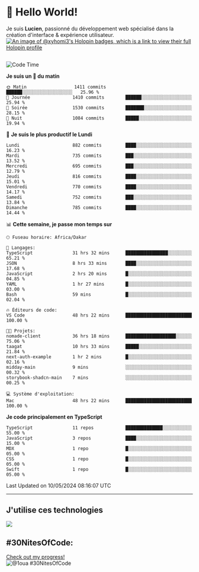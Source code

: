 # 👋 Hello World!

Je suis **Lucien**, passionné du développement web spécialisé dans la création d'interface & expérience utilisateur.
[![An image of @xyhomi3's Holopin badges, which is a link to view their full Holopin profile](https://holopin.me/xyhomi3)](https://holopin.io/@xyhomi3)

##

<!--START_SECTION:waka-->
![Code Time](http://img.shields.io/badge/Code%20Time-1%2C166%20hrs%2016%20mins-blue)

**Je suis un 🐤 du matin** 

```text
🌞 Matin                  1411 commits        ██████░░░░░░░░░░░░░░░░░░░   25.96 % 
🌆 Journée                1410 commits        ██████░░░░░░░░░░░░░░░░░░░   25.94 % 
🌃 Soirée                 1530 commits        ███████░░░░░░░░░░░░░░░░░░   28.15 % 
🌙 Nuit                   1084 commits        █████░░░░░░░░░░░░░░░░░░░░   19.94 % 
```
📅 **Je suis le plus productif le Lundi** 

```text
Lundi                    882 commits         ████░░░░░░░░░░░░░░░░░░░░░   16.23 % 
Mardi                    735 commits         ███░░░░░░░░░░░░░░░░░░░░░░   13.52 % 
Mercredi                 695 commits         ███░░░░░░░░░░░░░░░░░░░░░░   12.79 % 
Jeudi                    816 commits         ████░░░░░░░░░░░░░░░░░░░░░   15.01 % 
Vendredi                 770 commits         ████░░░░░░░░░░░░░░░░░░░░░   14.17 % 
Samedi                   752 commits         ███░░░░░░░░░░░░░░░░░░░░░░   13.84 % 
Dimanche                 785 commits         ████░░░░░░░░░░░░░░░░░░░░░   14.44 % 
```


📊 **Cette semaine, je passe mon temps sur** 

```text
🕑︎ Fuseau horaire: Africa/Dakar

💬 Langages: 
TypeScript               31 hrs 32 mins      ████████████████░░░░░░░░░   65.21 % 
JSON                     8 hrs 33 mins       ████░░░░░░░░░░░░░░░░░░░░░   17.68 % 
JavaScript               2 hrs 20 mins       █░░░░░░░░░░░░░░░░░░░░░░░░   04.85 % 
YAML                     1 hr 27 mins        █░░░░░░░░░░░░░░░░░░░░░░░░   03.00 % 
Bash                     59 mins             █░░░░░░░░░░░░░░░░░░░░░░░░   02.04 % 

🔥 Éditeurs de code: 
VS Code                  48 hrs 22 mins      █████████████████████████   100.00 % 

🐱‍💻 Projets: 
nomade-client            36 hrs 18 mins      ███████████████████░░░░░░   75.06 % 
taagat                   10 hrs 33 mins      █████░░░░░░░░░░░░░░░░░░░░   21.84 % 
next-auth-example        1 hr 2 mins         █░░░░░░░░░░░░░░░░░░░░░░░░   02.16 % 
midday-main              9 mins              ░░░░░░░░░░░░░░░░░░░░░░░░░   00.32 % 
storybook-shadcn-main    7 mins              ░░░░░░░░░░░░░░░░░░░░░░░░░   00.25 % 

💻 Système d'exploitation: 
Mac                      48 hrs 22 mins      █████████████████████████   100.00 % 
```

**Je code principalement en TypeScript** 

```text
TypeScript               11 repos            ██████████████░░░░░░░░░░░   55.00 % 
JavaScript               3 repos             ████░░░░░░░░░░░░░░░░░░░░░   15.00 % 
MDX                      1 repo              █░░░░░░░░░░░░░░░░░░░░░░░░   05.00 % 
CSS                      1 repo              █░░░░░░░░░░░░░░░░░░░░░░░░   05.00 % 
Swift                    1 repo              █░░░░░░░░░░░░░░░░░░░░░░░░   05.00 % 
```




 Last Updated on 10/05/2024 08:16:07 UTC
<!--END_SECTION:waka-->
---

## J'utilise ces technologies

<p align="left">
  <a href="https://skillicons.dev">
    <img src="https://skillicons.dev/icons?i=ts,js,md,scss,tailwind,react,redux,docker,express,astro,vite,nextjs,vercel,figma,ableton" />
  </a>
</p>

## #30NitesOfCode:
  [Check out my progress!](https://www.codedex.io/@1oua/30-nites-of-code)  
  ![@1oua #30NitesOfCode](https://www.codedex.io/api/petStatus?user=1oua)
